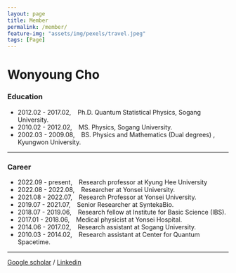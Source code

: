 ```yaml
---
layout: page
title: Member
permalink: /member/
feature-img: "assets/img/pexels/travel.jpeg"
tags: [Page]
---
```



# Wonyoung Cho


### Education
  - 2012.02 - 2017.02, &ensp; Ph.D. Quantum Statistical Physics, Sogang University.
  - 2010.02 - 2012.02, &ensp; MS. Physics, Sogang University.
  - 2002.03 - 2009.08, &ensp; BS. Physics and Mathematics (Dual degrees) , Kyungwon University.

***

### Career
  - 2022.09 - present, &ensp; Research professor at Kyung Hee University
  - 2022.08 - 2022.08, &ensp; Researcher at Yonsei University.
  - 2021.08 - 2022.07, &ensp; Research Professor at Yonsei University.
  - 2019.07 - 2021.07, &ensp; Senior Researcher at SyntekaBio.
  - 2018.07 - 2019.06, &ensp; Research fellow at Institute for Basic Science (IBS).
  - 2017.01 - 2018.06, &ensp; Medical physicist at Yonsei Hospital.
  - 2014.06 - 2017.02, &ensp; Research assistant at Sogang University.
  - 2010.03 - 2014.02, &ensp; Research assistant at Center for Quantum Spacetime.

***

<a href="https://scholar.google.co.kr/citations?hl=en&user=FFLu6zwAAAAJ&view_op=list_works&sortby=pubdate" target="_blank" rel="noopener">Google scholar</a> /
[Linkedin](https://kr.linkedin.com/in/wonyoung-cho-a0477b131)
